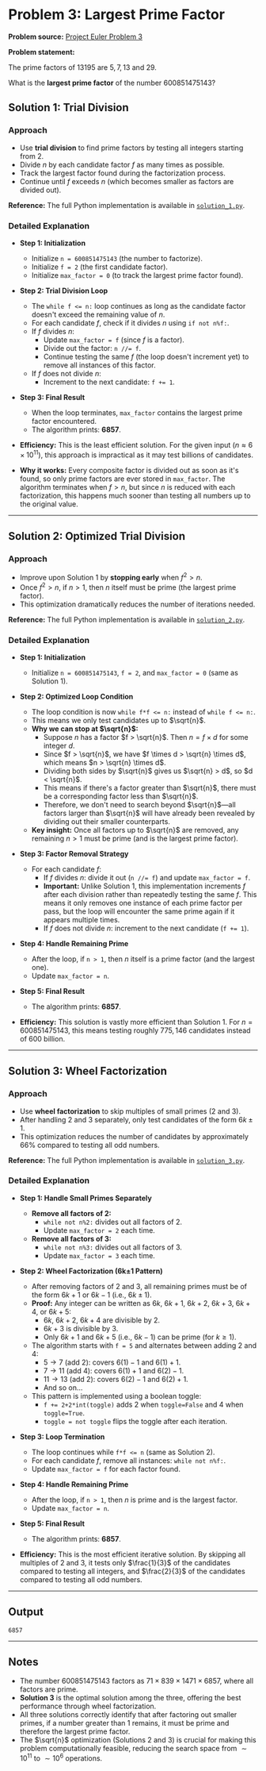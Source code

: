 # Problem 3: Largest Prime Factor

**Problem source:** [Project Euler Problem 3](https://projecteuler.net/problem=3)

**Problem statement:**

The prime factors of $13195$ are $5, 7, 13$ and $29$.

What is the **largest prime factor** of the number $600851475143$?

## Solution 1: Trial Division

### Approach

  - Use **trial division** to find prime factors by testing all integers starting from $2$.
  - Divide $n$ by each candidate factor $f$ as many times as possible.
  - Track the largest factor found during the factorization process.
  - Continue until $f$ exceeds $n$ (which becomes smaller as factors are divided out).

**Reference:** The full Python implementation is available in [`solution_1.py`](solution_1.py).

### Detailed Explanation

  - **Step 1: Initialization**
      - Initialize `n = 600851475143` (the number to factorize).
      - Initialize `f = 2` (the first candidate factor).
      - Initialize `max_factor = 0` (to track the largest prime factor found).
  
  - **Step 2: Trial Division Loop**
      - The `while f <= n:` loop continues as long as the candidate factor doesn't exceed the remaining value of $n$.
      - For each candidate $f$, check if it divides $n$ using `if not n%f:`.
      - If $f$ divides $n$:
          - Update `max_factor = f` (since $f$ is a factor).
          - Divide out the factor: `n //= f`.
          - Continue testing the same $f$ (the loop doesn't increment yet) to remove all instances of this factor.
      - If $f$ does not divide $n$:
          - Increment to the next candidate: `f += 1`.
  
  - **Step 3: Final Result**
      - When the loop terminates, `max_factor` contains the largest prime factor encountered.
      - The algorithm prints: **$6857$**.

  - **Efficiency:** This is the least efficient solution. For the given input ($n \approx 6 \times 10^{11}$), this approach is impractical as it may test billions of candidates.
  
  - **Why it works:** Every composite factor is divided out as soon as it's found, so only prime factors are ever stored in `max_factor`. The algorithm terminates when $f > n$, but since $n$ is reduced with each factorization, this happens much sooner than testing all numbers up to the original value.

-----

## Solution 2: Optimized Trial Division

### Approach

  - Improve upon Solution 1 by **stopping early** when $f^2 > n$.
  - Once $f^2 > n$, if $n > 1$, then $n$ itself must be prime (the largest prime factor).
  - This optimization dramatically reduces the number of iterations needed.

**Reference:** The full Python implementation is available in [`solution_2.py`](solution_2.py).

### Detailed Explanation

  - **Step 1: Initialization**
      - Initialize `n = 600851475143`, `f = 2`, and `max_factor = 0` (same as Solution 1).
  
  - **Step 2: Optimized Loop Condition**
      - The loop condition is now `while f*f <= n:` instead of `while f <= n:`.
      - This means we only test candidates up to $\sqrt{n}$.
      - **Why we can stop at $\sqrt{n}$:**
          - Suppose $n$ has a factor $f > \sqrt{n}$. Then $n = f \times d$ for some integer $d$.
          - Since $f > \sqrt{n}$, we have $f \times d > \sqrt{n} \times d$, which means $n > \sqrt{n} \times d$.
          - Dividing both sides by $\sqrt{n}$ gives us $\sqrt{n} > d$, so $d < \sqrt{n}$.
          - This means if there's a factor greater than $\sqrt{n}$, there must be a corresponding factor less than $\sqrt{n}$.
          - Therefore, we don't need to search beyond $\sqrt{n}$—all factors larger than $\sqrt{n}$ will have already been revealed by dividing out their smaller counterparts.
      - **Key insight:** Once all factors up to $\sqrt{n}$ are removed, any remaining $n > 1$ must be prime (and is the largest prime factor).
  
  - **Step 3: Factor Removal Strategy**
      - For each candidate $f$:
          - If $f$ divides $n$: divide it out (`n //= f`) and update `max_factor = f`.
          - **Important:** Unlike Solution 1, this implementation increments $f$ after each division rather than repeatedly testing the same $f$. This means it only removes one instance of each prime factor per pass, but the loop will encounter the same prime again if it appears multiple times.
          - If $f$ does not divide $n$: increment to the next candidate (`f += 1`).
  
  - **Step 4: Handle Remaining Prime**
      - After the loop, if `n > 1`, then $n$ itself is a prime factor (and the largest one).
      - Update `max_factor = n`.
  
  - **Step 5: Final Result**
      - The algorithm prints: **$6857$**.

  - **Efficiency:** This solution is vastly more efficient than Solution 1. For $n = 600851475143$, this means testing roughly $775{,}146$ candidates instead of $600$ billion.

-----

## Solution 3: Wheel Factorization

### Approach

  - Use **wheel factorization** to skip multiples of small primes ($2$ and $3$).
  - After handling $2$ and $3$ separately, only test candidates of the form $6k \pm 1$.
  - This optimization reduces the number of candidates by approximately $66\%$ compared to testing all odd numbers.

**Reference:** The full Python implementation is available in [`solution_3.py`](solution_3.py).

### Detailed Explanation

  - **Step 1: Handle Small Primes Separately**
      - **Remove all factors of 2:**
          - `while not n%2:` divides out all factors of $2$.
          - Update `max_factor = 2` each time.
      - **Remove all factors of 3:**
          - `while not n%3:` divides out all factors of $3$.
          - Update `max_factor = 3` each time.
  
  - **Step 2: Wheel Factorization (6k±1 Pattern)**
      - After removing factors of $2$ and $3$, all remaining primes must be of the form $6k + 1$ or $6k - 1$ (i.e., $6k \pm 1$).
      - **Proof:** Any integer can be written as $6k$, $6k+1$, $6k+2$, $6k+3$, $6k+4$, or $6k+5$:
          - $6k$, $6k+2$, $6k+4$ are divisible by $2$.
          - $6k+3$ is divisible by $3$.
          - Only $6k+1$ and $6k+5$ (i.e., $6k-1$) can be prime (for $k \geq 1$).
      - The algorithm starts with `f = 5` and alternates between adding $2$ and $4$:
          - $5 \rightarrow 7$ (add $2$): covers $6(1)-1$ and $6(1)+1$.
          - $7 \rightarrow 11$ (add $4$): covers $6(1)+1$ and $6(2)-1$.
          - $11 \rightarrow 13$ (add $2$): covers $6(2)-1$ and $6(2)+1$.
          - And so on...
      - This pattern is implemented using a boolean toggle:
          - `f += 2+2*int(toggle)` adds $2$ when `toggle=False` and $4$ when `toggle=True`.
          - `toggle = not toggle` flips the toggle after each iteration.
  
  - **Step 3: Loop Termination**
      - The loop continues while `f*f <= n` (same as Solution 2).
      - For each candidate $f$, remove all instances: `while not n%f:`.
      - Update `max_factor = f` for each factor found.
  
  - **Step 4: Handle Remaining Prime**
      - After the loop, if `n > 1`, then $n$ is prime and is the largest factor.
      - Update `max_factor = n`.
  
  - **Step 5: Final Result**
      - The algorithm prints: **$6857$**.

  - **Efficiency:** This is the most efficient iterative solution. By skipping all multiples of $2$ and $3$, it tests only $\frac{1}{3}$ of the candidates compared to testing all integers, and $\frac{2}{3}$ of the candidates compared to testing all odd numbers.

-----

## Output

```
6857
```

-----

## Notes

  - The number $600851475143$ factors as $71 \times 839 \times 1471 \times 6857$, where all factors are prime.
  - **Solution 3** is the optimal solution among the three, offering the best performance through wheel factorization.
  - All three solutions correctly identify that after factoring out smaller primes, if a number greater than $1$ remains, it must be prime and therefore the largest prime factor.
  - The $\sqrt{n}$ optimization (Solutions 2 and 3) is crucial for making this problem computationally feasible, reducing the search space from $\sim 10^{11}$ to $\sim 10^6$ operations.
